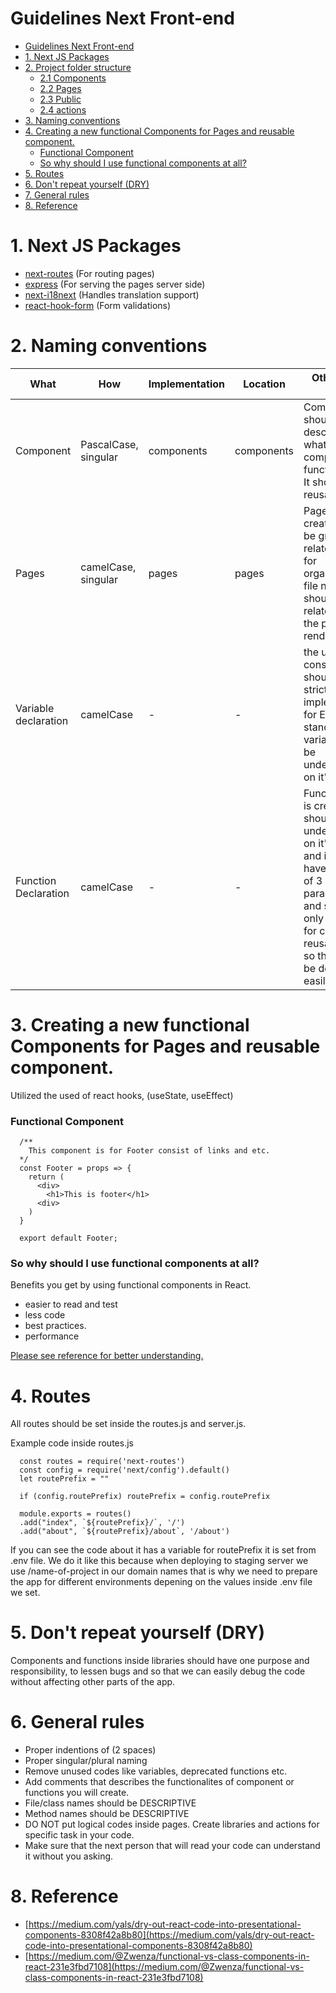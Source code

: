 # Guidelines Next Front-end
- [Guidelines Next Front-end](#guidelines-next-front-end)
- [1. Next JS Packages](#1-next-js-packages)
- [2. Project folder structure](#2-project-folder-structure)
    - [2.1 Components](#21-components)
    - [2.2 Pages](#22-pages)
    - [2.3 Public](#23-public)
    - [2.4 actions](#24-actions)
- [3. Naming conventions](#3-naming-conventions)
- [4. Creating a new functional Components for Pages and reusable component.](#4-creating-a-new-functional-components-for-pages-and-reusable-component)
    - [Functional Component](#functional-component)
    - [So why should I use functional components at all?](#so-why-should-i-use-functional-components-at-all)
- [5. Routes](#5-routes)
- [6. Don't repeat yourself (DRY)](#6-dont-repeat-yourself-dry)
- [7. General rules](#7-general-rules)
- [8. Reference](#8-reference)

# 1. Next JS Packages

- [next-routes](https://github.com/fridays/next-routes) (For routing pages)
- [express](https://expressjs.com/) (For serving the pages server side)
- [next-i18next](https://github.com/isaachinman/next-i18next) (Handles translation support)
- [react-hook-form](https://react-hook-form.com/) (Form validations)

# 2. Naming conventions
| What | How | Implementation | Location | Other name rule |
| ----------- | ----------- | ----------- | ----------- | ----------- |
| Component | PascalCase, singular | components | components | Component should be descriptive on what the components functionalities. It should be reusable.
| Pages | camelCase, singular | pages | pages | Pages that is created should be group on related pages for organization, file name should be related on what the page renders.
| Variable declaration | camelCase | - | - | the use of const and let should be strictly implemented for ES6 standard, variable should be understandable on it's purpose.|
|Function Declaration| camelCase | - | - | Functions that is created should be understandable on it's purpose and it should have maximum of 3 parameters and should only do one job for code reusability and so that it can be debug easily.
# 3. Creating a new functional Components for Pages and reusable component.
Utilized the used of react hooks, (useState, useEffect)
### Functional Component
```
  /**
    This component is for Footer consist of links and etc.
  */
  const Footer = props => {
    return (
      <div>
        <h1>This is footer</h1>
      <div>
    )
  }

  export default Footer;
```

### So why should I use functional components at all?
Benefits you get by using functional components in React.
- easier to read and test
- less code
- best practices.
- performance

[Please see reference for better understanding.]("https://medium.com/@Zwenza/functional-vs-class-components-in-react-231e3fbd7108")

# 4. Routes

All routes should be set inside the routes.js and server.js.

Example code inside routes.js
```
  const routes = require('next-routes')
  const config = require('next/config').default()
  let routePrefix = ""

  if (config.routePrefix) routePrefix = config.routePrefix

  module.exports = routes()
  .add("index", `${routePrefix}/`, '/')
  .add("about", `${routePrefix}/about`, '/about')
```

If you can see the code about it has a variable for routePrefix it is set from .env file. We do it like this because when deploying to staging server we use /name-of-project in our domain names that is why we need to prepare the app for different environments depening on the values inside .env file we set.

# 5. Don't repeat yourself (DRY)

Components and functions inside libraries should have one purpose and responsibility, to lessen bugs and so that we can easily debug the code without affecting other parts of the app. 

# 6. General rules
- Proper indentions of (2 spaces)
- Proper singular/plural naming
- Remove unused codes like variables, deprecated functions etc.
- Add comments that describes the functionalites of component or functions you will create.
- File/class names should be DESCRIPTIVE
- Method names should be DESCRIPTIVE
- DO NOT put logical codes inside pages. Create libraries and actions for specific task in your code.
- Make sure that the next person that will read your code can understand it without you asking.

# 8. Reference
- [https://medium.com/yals/dry-out-react-code-into-presentational-components-8308f42a8b80](https://medium.com/yals/dry-out-react-code-into-presentational-components-8308f42a8b80)
- [https://medium.com/@Zwenza/functional-vs-class-components-in-react-231e3fbd7108](https://medium.com/@Zwenza/functional-vs-class-components-in-react-231e3fbd7108)
